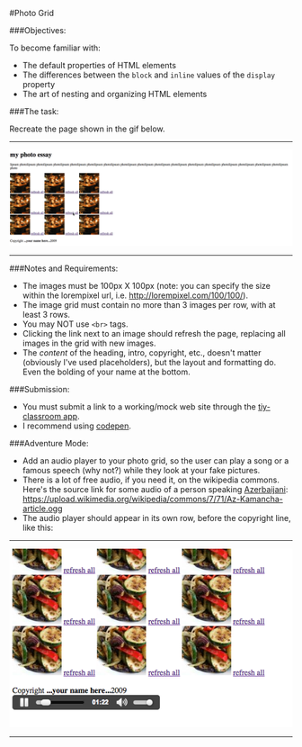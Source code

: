 #Photo Grid

###Objectives:

To become familiar with:
  - The default properties of HTML elements
  - The differences between the `block` and `inline` values of the `display` property
  - The art of nesting and organizing HTML elements

###The task:

Recreate the page shown in the gif below.
* * * 
![](./photogrid.gif)
***
###Notes and Requirements: 

  - The images must be 100px X 100px (note: you can specify the size within the lorempixel url, i.e. http://lorempixel.com/100/100/).
  - The image grid must contain no more than 3 images per row, with at least 3 rows. 
  - You may NOT use `<br>` tags.
  - Clicking the link next to an image should refresh the page, replacing all images in the grid with new images.
  - The *content* of the heading, intro, copyright, etc., doesn't matter (obviously I've used placeholders), but the layout and formatting do. Even the bolding of your name at the bottom.
  
###Submission:

  - You must submit a link to a working/mock web site through the [tiy-classroom app](https://tiy-classroom.herokuapp.com).
  - I recommend using [codepen](https://codepen.io).

###Adventure Mode: 

  - Add an audio player to your photo grid, so the user can play a song or a famous speech (why not?) while they look at your fake pictures. 
  - There is a lot of free audio, if you need it, on the wikipedia commons. Here's the source link for some audio of a person speaking [Azerbaijani](https://en.wikipedia.org/wiki/Azerbaijani_language): https://upload.wikimedia.org/wikipedia/commons/7/71/Az-Kamancha-article.ogg
  - The audio player should appear in its own row, before the copyright line, like this:

***
![](./audioplayer.png)
***
